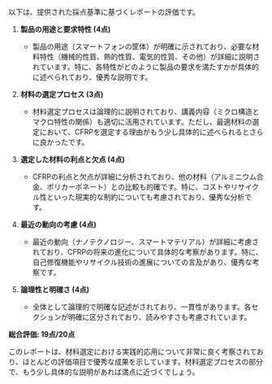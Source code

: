 以下は、提供された採点基準に基づくレポートの評価です。

1. **製品の用途と要求特性 (4点)**
   - 製品の用途（スマートフォンの筐体）が明確に示されており、必要な材料特性（機械的性質、熱的性質、電気的性質、その他）が詳細に説明されています。特に、各特性がどのように製品の要求を満たすかが具体的に述べられており、優秀な説明です。

2. **材料の選定プロセス (3点)**
   - 材料選定プロセスは論理的に説明されており、講義内容（ミクロ構造とマクロ特性の関係）も適切に活用されています。ただし、最適材料の選定において、CFRPを選定する理由がもう少し具体的に述べられるとさらに良かったです。

3. **選定した材料の利点と欠点 (4点)**
   - CFRPの利点と欠点が詳細に分析されており、他の材料（アルミニウム合金、ポリカーボネート）との比較も的確です。特に、コストやリサイクル性といった現実的な制約についても考慮されており、優秀な分析です。

4. **最近の動向の考慮 (4点)**
   - 最近の動向（ナノテクノロジー、スマートマテリアル）が詳細に考慮されており、CFRPの将来の進化について具体的な考察があります。特に、自己修復機能やリサイクル技術の進展についての言及があり、優秀な考察です。

5. **論理性と明確さ (4点)**
   - 全体として論理的で明確な記述がされており、一貫性があります。各セクションが明確に区分されており、読みやすさも考慮されています。

**総合評価: 19点/20点**

このレポートは、材料選定における実践的応用について非常に良く考察されており、ほとんどの評価項目で優秀な成果を示しています。材料選定プロセスの部分で、もう少し具体的な説明があれば満点に近づくでしょう。